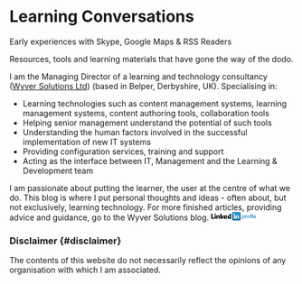 # Learning Conversations

Early experiences with Skype, Google Maps & RSS Readers

Resources, tools and learning materials that have gone the way of the dodo.

I am the Managing Director of a learning and technology consultancy ([Wyver Solutions Ltd](http://www.wyversolutions.co.uk/)) (based in Belper, Derbyshire, UK). Specialising in:

*   Learning technologies such as content management systems, learning management systems, content authoring tools, collaboration tools
*   Helping senior management understand the potential of such tools
*   Understanding the human factors involved in the successful implementation of new IT systems
*   Providing configuration services, training and support
*   Acting as the interface between IT, Management and the Learning & Development team

I am passionate about putting the learner, the user at the centre of what we do. This blog is where I put personal thoughts and ideas - often about, but not exclusively, learning technology. For more finished articles, providing advice and guidance, go to the Wyver Solutions blog. [![View Mark Berthelemy's profile on LinkedIn](./exportlc.php_files/btn_profile_bluetxt_80x15.gif)](http://www.linkedin.com/in/markberthelemy)

### Disclaimer {#disclaimer}

The contents of this website do not necessarily reflect the opinions of any organisation with which I am associated.